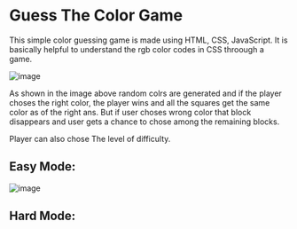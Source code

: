 # Guess The Color Game

This simple color guessing game is made using HTML, CSS, JavaScript.
It is basically helpful to understand the rgb color codes in CSS throough a game.

![image](https://user-images.githubusercontent.com/87125700/125811968-d33bee43-0834-4524-b8ed-ba9597472eb0.png)

As shown in the image above random colrs are generated and if the player choses the right color, the player wins and all the squares get the same color as of the right ans.
But if user choses wrong color that block disappears and user gets a chance to chose among the remaining blocks.

Player can also chose The level of difficulty.

## Easy Mode:
![image](https://user-images.githubusercontent.com/87125700/125812745-f311a425-f4c0-476a-b1d6-a71a9f2f74d8.png)

## Hard Mode:
